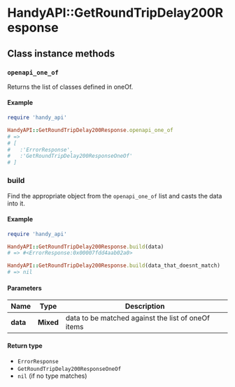 # HandyAPI::GetRoundTripDelay200Response

## Class instance methods

### `openapi_one_of`

Returns the list of classes defined in oneOf.

#### Example

```ruby
require 'handy_api'

HandyAPI::GetRoundTripDelay200Response.openapi_one_of
# =>
# [
#   :'ErrorResponse',
#   :'GetRoundTripDelay200ResponseOneOf'
# ]
```

### build

Find the appropriate object from the `openapi_one_of` list and casts the data into it.

#### Example

```ruby
require 'handy_api'

HandyAPI::GetRoundTripDelay200Response.build(data)
# => #<ErrorResponse:0x00007fdd4aab02a0>

HandyAPI::GetRoundTripDelay200Response.build(data_that_doesnt_match)
# => nil
```

#### Parameters

| Name | Type | Description |
| ---- | ---- | ----------- |
| **data** | **Mixed** | data to be matched against the list of oneOf items |

#### Return type

- `ErrorResponse`
- `GetRoundTripDelay200ResponseOneOf`
- `nil` (if no type matches)

